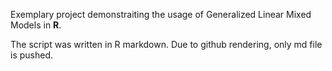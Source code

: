 Exemplary project demonstraiting the usage of Generalized Linear Mixed Models in **R**.

The script was written in R markdown. Due to github rendering, only md file is pushed. 